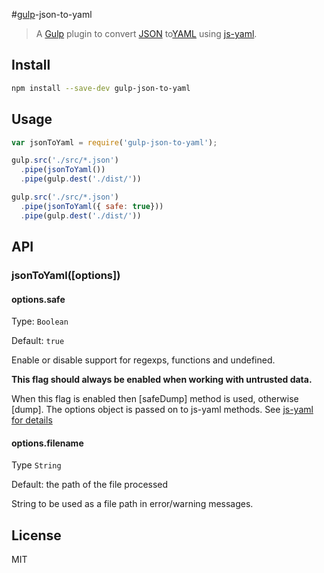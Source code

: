 #[gulp](https://github.com/gulpjs/gulp)-json-to-yaml

> A [Gulp](https://github.com/gulpjs/gulp) plugin to convert [JSON](http://en.wikipedia.org/wiki/JSON) to[YAML](http://en.wikipedia.org/wiki/YAML) using [js-yaml](https://github.com/nodeca/js-yaml).


## Install

```sh
npm install --save-dev gulp-json-to-yaml
```

## Usage

```js
var jsonToYaml = require('gulp-json-to-yaml');

gulp.src('./src/*.json')
  .pipe(jsonToYaml())
  .pipe(gulp.dest('./dist/'))

gulp.src('./src/*.json')
  .pipe(jsonToYaml({ safe: true}))
  .pipe(gulp.dest('./dist/'))

```


## API

### jsonToYaml([options])



#### options.safe

Type: `Boolean`

Default: `true`

Enable or disable support for regexps, functions and undefined.

**This flag should always be enabled when working with untrusted data.**

When this flag is enabled then [safeDump] method is used, otherwise [dump].
The options object is passed on to js-yaml methods.
See [js-yaml for details](https://github.com/nodeca/js-yaml)

#### options.filename

Type `String`

Default: the path of the file processed

String to be used as a file path in error/warning messages.


## License

MIT
